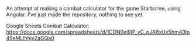 An attempt at making a combat calculator for the game Starborne, using Angular.
I've just made the repository, nothing to see yet.

Google Sheets Combat Calculator:
https://docs.google.com/spreadsheets/d/1CDN0ei9jP_yC_pJA6xUx5hm40lp45eMLlhhjv2aGQa0